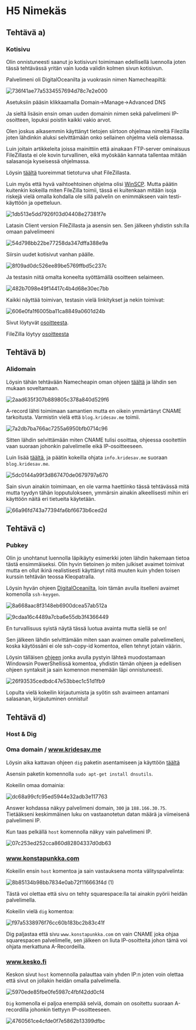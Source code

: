 # H5 Nimekäs

## Tehtävä a)

### Kotisivu

Olin onnistuneesti saanut jo kotisivuni toimimaan edellisellä luennolla joten tässä tehtävässä yritän vain luoda validin kolmen sivun kotisivun.

Palvelimeni oli DigitalOceanilta ja vuokrasin nimen Namecheapiltä:

![736f41ae77a5334557694d78c7e2e000](https://github.com/user-attachments/assets/f6ddc17f-bb09-4318-8e08-e81bb9b0ae46)

Asetuksiin pääsin klikkaamalla Domain->Manage->Advanced DNS

Ja sieltä lisäsin ensin oman uuden domainin nimen sekä palvelimeni IP-osoitteen, lopuksi poistin kaikki vakio arvot.

Olen joskus aikasemmin käyttänyt tietojen siirtoon ohjelmaa nimeltä Filezilla joten lähdinkin aluksi selvittämään onko sellainen ohjelma vielä olemassa.

Luin joitain artikkeleita joissa mainittiin että ainakaan FTP-server ominaisuus FileZillasta ei ole kovin turvallinen, eikä myöskään kannata tallentaa mitään salasanoja kyseisessä ohjelmassa.

Löysin [täältä](https://stack.watch/product/filezilla-project/) tuoreimmat tietoturva uhat FileZillasta.

Luin myös että hyvä vaihtoehtoinen ohjelma olisi [WinSCP](https://winscp.net/eng/index.php). Mutta päätin kuitenkin kokeilla miten FileZilla toimii, tässä ei kuitenkaan mitään isoja riskejä vielä omalla kohdalla ole sillä palvelin on enimmäkseen vain testi-käyttöön ja opetteluun.

![1db513e5dd7926f03d04408e27381f7e](https://github.com/user-attachments/assets/d78cdf2d-754c-4e41-9845-e6fa5f776f17)

Latasin Client version FileZillasta ja asensin sen. Sen jälkeen yhdistin ssh:lla omaan palvelimeeni

![54d798bb22be77258da347dffa388e9a](https://github.com/user-attachments/assets/ee03bdec-0fee-4eea-9591-76e00da77380)

Siirsin uudet kotisivut vanhan päälle.

![8f09ad0dc526ee89be5769ffbd5c237c](https://github.com/user-attachments/assets/317533ad-1c95-4cf5-8313-253a2861efe6)

Ja testasin niitä omalta koneelta syöttämällä osoitteen selaimeen.

![482b7098e49f14417c4b4d68e30ec7bb](https://github.com/user-attachments/assets/d841057e-8172-4038-abcd-7e7959a1b216)

Kaikki näyttää toimivan, testasin vielä linkitykset ja nekin toimivat:

![606e0fa1f6005ba11ca8849a0601d24b](https://github.com/user-attachments/assets/8cd1afab-c6c5-4177-bbc4-cd5dc985fcf2)

Sivut löytyvät [osoitteesta](http://www.kridesav.me).

FileZilla löytyy [osoitteesta](https://filezilla-project.org/)

## Tehtävä b)

### Alidomain

Löysin tähän tehtävään Namecheapin oman ohjeen [täältä](https://www.namecheap.com/support/knowledgebase/article.aspx/9776/2237/how-to-create-a-subdomain-for-my-domain/) ja lähdin sen mukaan soveltamaan.

![2aad635f307b889805c378a840d529f6](https://github.com/user-attachments/assets/b53b55b0-816d-447d-8cec-d6416517f457)

A-record lähti toimimaan samantien mutta en oikein ymmärtänyt CNAME tarkoitusta. Varmistin vielä että `blog.kridesav.me` toimii.

![7a2db7ba766ac7255a6950bfb0714c96](https://github.com/user-attachments/assets/1ddc8d2c-70a7-4bbb-956f-a4b167ed1ba3)

Sitten lähdin selvittämään miten CNAME tulisi osoittaa, ohjeessa osoitettiin vaan suoraan johonkin palvelimelle eikä IP-osoitteeseen.

Luin lisää [täältä](https://support.dnsimple.com/articles/differences-between-a-cname-alias-url/#:~:text=The%20A%20record%20maps%20a,other%20records%20on%20that%20name.), ja päätin kokeilla ohjata `info.kridesav.me` suoraan `blog.kridesav.me`.

![5dc0144a99f3d867470de0679797a670](https://github.com/user-attachments/assets/66798b21-b099-458c-a6bc-3e84a3d5b867)

Sain sivun ainakin toimimaan, en ole varma haettiinko tässä tehtävässä mitä mutta tyydyn tähän lopputulokseen, ymmärsin ainakin alkeellisesti mihin eri käyttöön näitä eri tietueita käytetään.

![66a96fd743a77394fa6bf6673b6ced2d](https://github.com/user-attachments/assets/5d35ba71-1575-4b94-a486-08a27c6453b5)

## Tehtävä c)

### Pubkey

Olin jo unohtanut luennolla läpikäyty esimerkki joten lähdin hakemaan tietoa tästä ensimmäiseksi. Olin hyvin tietoinen jo miten julkiset avaimet toimivat mutta en ollut ikinä realistisesti käyttänyt niitä muuten kuin yhden toisen kurssin tehtävän teossa Kleopatralla.

Löysin hyvän ohjeen [DigitalOceanilta](https://www.digitalocean.com/community/tutorials/how-to-set-up-ssh-keys-on-debian-11#step-3-%E2%80%94-authenticate-to-debian-server-using-ssh-keys), loin tämän avulla itselleni avaimet komenolla `ssh-keygen`.

![8a668aac8f3148eb6900dcea57ab512a](https://github.com/user-attachments/assets/8b848af8-4ed1-4f34-b0db-fa919a0f25ae)

![9cdaa16c4489a7cba6e55db3f4366449](https://github.com/user-attachments/assets/33a3bf97-fc83-45ac-8fa1-a923ead37a60)

En turvallisuus syistä näytä tässä luotua avainta mutta siellä se on!

Sen jälkeen lähdin selvittämään miten saan avaimen omalle palvelimelleni, koska käytössäni ei ole ssh-copy-id komentoa, ellen tehnyt jotain väärin.

Löysin tälläisen [ohjeen](https://chrisjhart.com/Windows-10-ssh-copy-id/#copy-ssh-key-to-remote-linux-device) jonka avulla pystyin lähteä muodostamaan Windowsin PowerShellissä komentoa, yhdistin tämän ohjeen ja edellisen ohjeen syntaksit ja sain komennon menemään läpi onnistuneesti.

![26f93535cedbdc47e53bbec1c51d1fb9](https://github.com/user-attachments/assets/b0f5cd3d-c9c2-4104-821f-b5377a92a399)

Lopulta vielä kokeilin kirjautumista ja syötin ssh avaimeen antamani salasanan, kirjautuminen onnistui!

## Tehtävä d)

### Host & Dig

### Oma domain / www.kridesav.me

Löysin aika kattavan ohjeen `dig` paketin asentamiseen ja käyttöön [täältä](https://www.cyberciti.biz/faq/debian-9-dig-command-not-found-how-to-install-dig-on-debian/)

Asensin paketin komennolla `sudo apt-get install dnsutils`.

Kokeilin omaa domainia:

![dc68a99cfc95ed5944e32adb3e117763](https://github.com/user-attachments/assets/eb72c910-a1b1-4d97-9b19-a59c369b2933)

Answer kohdassa näkyy palvelimeni domain, `300` ja `188.166.30.75`. Tietääkseni keskimmäinen luku on vastaanotetun datan määrä ja viimeisenä palvelimeni IP.

Kun taas pelkällä `host` komennolla näkyy vain palvelimeni IP.

![07c253ed252cca860d82804337d0db63](https://github.com/user-attachments/assets/d81a152e-949c-4c95-877f-a12d7f0b9b44)

### www.konstapunkka.com

Kokeilin ensin `host` komentoa ja sain vastauksena monta välityspalvelinta:

![8b85134b98bb7834e0ab72f116663f4d (1)](https://github.com/user-attachments/assets/c1cbd5ac-70cd-44f5-b29b-76359d5a9e4a)

Tästä voi olettaa että sivu on tehty squarespace:lla tai ainakin pyörii heidän palvelimella.

Kokeilin vielä `dig` komentoa:

![f97a5338976f76cc60b183bc2b83c41f](https://github.com/user-attachments/assets/1a5ea0d4-0f25-4f9e-9cfc-546083e95996)

Dig paljastaa että sivu `www.konstapunkka.com` on vain CNAME joka ohjaa squarespacen palvelimelle, sen jälkeen on liuta IP-osoitteita johon tämä voi ohjata merkattuna A-Recordeilla.

### www.kesko.fi

Keskon sivut `host` komennolla palauttaa vain yhden IP:n joten voin olettaa että sivut on jollakin heidän omalla palvelimella.

![5970ede85fbe0fe5987c4fbf42dd0cf4](https://github.com/user-attachments/assets/402f72e7-4326-4f83-a6ba-582f985f3f96)

`Dig` komenolla ei paljoa enempää selviä, domain on osoitettu suoraan A-recordilla johonkin tiettyyn IP-osoitteeseen.

![4760561ce4cfde0f7e5862b13399dfbc](https://github.com/user-attachments/assets/59e88c7f-fc27-442e-88ff-1d7a7ec0d43f)











